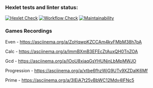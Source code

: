 ### Hexlet tests and linter status:
[![Hexlet Check](https://github.com/bbdb19/php-project-lvl1/workflows/hexlet-check/badge.svg)](https://github.com/bbdb19/php-project-lvl1/actions)
[![Workflow Check](https://github.com/bbdb19/php-project-lvl1/actions/workflows/workflow.yml/badge.svg)](https://github.com/bbdb19/php-project-lvl1/actions)
[![Maintainability](https://api.codeclimate.com/v1/badges/a99a88d28ad37a79dbf6/maintainability)](https://codeclimate.com/github/bbdb19/php-project-lvl1/maintainability)

### Games Recordings

Even - https://asciinema.org/a/ZoHqwpKZCCAm4kyFMbM38h7pA

Calc - https://asciinema.org/a/ImmBXmB3EFEcZtAuxQH0TnZOA

Gcd  - https://asciinema.org/a/IOoU8xjaqGsYHUNjnLbMpMWJO

Progression - https://asciinema.org/a/xtbe6fhzWjG9UTv9XZDaIK6Mf

Prime - https://asciinema.org/a/3IEiA7t25vBbWC12Mdv4lFNc5
